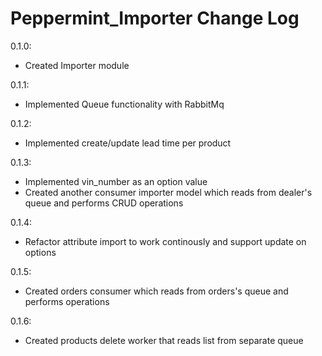 # Peppermint_Importer Change Log

0.1.0:
- Created Importer module

0.1.1:
- Implemented Queue functionality with RabbitMq

0.1.2:
- Implemented create/update lead time per product

0.1.3:
- Implemented vin_number as an option value
- Created another consumer importer model which reads from dealer's queue and performs CRUD operations

0.1.4:
- Refactor attribute import to work continously and support update on options

0.1.5:
- Created orders consumer which reads from orders's queue and performs operations

0.1.6:
- Created products delete worker that reads list from separate queue
